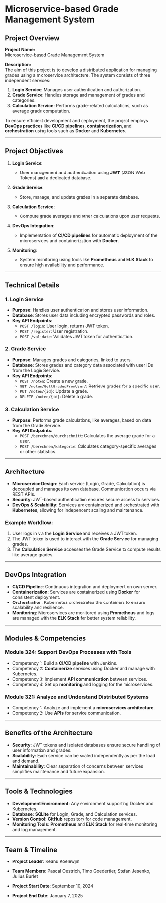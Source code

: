 # Microservice-based Grade Management System

## Project Overview

**Project Name:**  
Microservice-based Grade Management System

**Description:**  
The aim of this project is to develop a distributed application for managing grades using a microservice architecture. The system consists of three independent services:

1. **Login Service**: Manages user authentication and authorization.
2. **Grade Service**: Handles storage and management of grades and categories.
3. **Calculation Service**: Performs grade-related calculations, such as average grade computation.

To ensure efficient development and deployment, the project employs **DevOps practices** like **CI/CD pipelines**, **containerization**, and **orchestration** using tools such as **Docker** and **Kubernetes**.

---

## Project Objectives

1. **Login Service**: 
   - User management and authentication using **JWT** (JSON Web Tokens) and a dedicated database.

2. **Grade Service**: 
   - Store, manage, and update grades in a separate database.

3. **Calculation Service**: 
   - Compute grade averages and other calculations upon user requests.

4. **DevOps Integration**:
   - Implementation of **CI/CD pipelines** for automatic deployment of the microservices and containerization with **Docker**.

5. **Monitoring**:
   - System monitoring using tools like **Prometheus** and **ELK Stack** to ensure high availability and performance. 

---

## Technical Details

### 1. Login Service
- **Purpose**: Handles user authentication and stores user information.
- **Database**: Stores user data including encrypted passwords and roles.
- **Key API Endpoints**:
  - `POST /login`: User login, returns JWT token.
  - `POST /register`: User registration.
  - `POST /validate`: Validates JWT token for authentication.

### 2. Grade Service
- **Purpose**: Manages grades and categories, linked to users.
- **Database**: Stores grades and category data associated with user IDs from the Login Service.
- **Key API Endpoints**:
  - `POST /noten`: Create a new grade.
  - `GET /noten/GettGradesFromUser/`: Retrieve grades for a specific user.
  - `PUT /noten/{id}`: Update a grade.
  - `DELETE /noten/{id}`: Delete a grade.

### 3. Calculation Service
- **Purpose**: Performs grade calculations, like averages, based on data from the Grade Service.
- **Key API Endpoints**:
  - `POST /berechnen/durchschnitt`: Calculates the average grade for a user.
  - `POST /berechnen/kategorie`: Calculates category-specific averages or other statistics.

---

## Architecture

- **Microservice Design**: Each service (Login, Grade, Calculation) is decoupled and manages its own database. Communication occurs via REST APIs.
- **Security**: JWT-based authentication ensures secure access to services.
- **DevOps & Scalability**: Services are containerized and orchestrated with **Kubernetes**, allowing for independent scaling and maintenance.
  
### Example Workflow:
1. User logs in via the **Login Service** and receives a JWT token.
2. The JWT token is used to interact with the **Grade Service** for managing grades.
3. The **Calculation Service** accesses the Grade Service to compute results like average grades.

---

## DevOps Integration

- **CI/CD Pipeline**: Continuous integration and deployment on own server.
- **Containerization**: Services are containerized using **Docker** for consistent deployment.
- **Orchestration**: Kubernetes orchestrates the containers to ensure scalability and resilience.
- **Monitoring**: Microservices are monitored using **Prometheus** and logs are managed with the **ELK Stack** for better system reliability.

---

## Modules & Competencies

### Module 324: Support DevOps Processes with Tools
- Competency 1: Build a **CI/CD pipeline** with Jenkins.
- Competency 2: **Containerize** services using Docker and manage with Kubernetes.
- Competency 3: Implement **API communication** between services.
- Competency 4: Set up **monitoring** and logging for the microservices.

### Module 321: Analyze and Understand Distributed Systems
- Competency 1: Analyze and implement a **microservices architecture**.
- Competency 2: Use **APIs** for service communication.

---

## Benefits of the Architecture
- **Security**: JWT tokens and isolated databases ensure secure handling of user information and grades.
- **Scalability**: Each service can be scaled independently as per the load and demand.
- **Maintainability**: Clear separation of concerns between services simplifies maintenance and future expansion.

---

## Tools & Technologies

- **Development Environment**: Any environment supporting Docker and Kubernetes.
- **Database**: **SQLite** for Login, Grade, and Calculation services.
- **Version Control**: **GitHub** repository for code management.
- **Monitoring Tools**: **Prometheus** and **ELK Stack** for real-time monitoring and log management.

---

## Team & Timeline

- **Project Leader**: Keanu Koelewjin  
- **Team Members**: Pascal Oestrich, Timo Goedertier, Stefan Jesenko, Julius Burlet

- **Project Start Date**: September 10, 2024  
- **Project End Date**: January 7, 2025  


